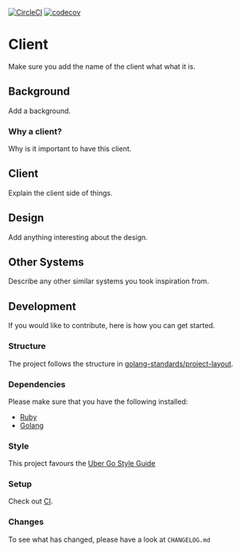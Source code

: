 [![CircleCI](https://circleci.com/gh/alexfalkowski/go-client-template.svg?style=svg)](https://circleci.com/gh/alexfalkowski/go-client-template)
[![codecov](https://codecov.io/gh/alexfalkowski/go-client-template/graph/badge.svg?token=QSRFU8VNST)](https://codecov.io/gh/alexfalkowski/go-client-template)

# Client

Make sure you add the name of the client what what it is.

## Background

Add a background.

### Why a client?

Why is it important to have this client.

## Client

Explain the client side of things.

## Design

Add anything interesting about the design.

## Other Systems

Describe any other similar systems you took inspiration from.

## Development

If you would like to contribute, here is how you can get started.

### Structure

The project follows the structure in [golang-standards/project-layout](https://github.com/golang-standards/project-layout).

### Dependencies

Please make sure that you have the following installed:
- [Ruby](.ruby-version)
- [Golang](go.mod)

### Style

This project favours the [Uber Go Style Guide](https://github.com/uber-go/guide/blob/master/style.md)

### Setup

Check out [CI](.circleci/config.yml).


### Changes

To see what has changed, please have a look at `CHANGELOG.md`
